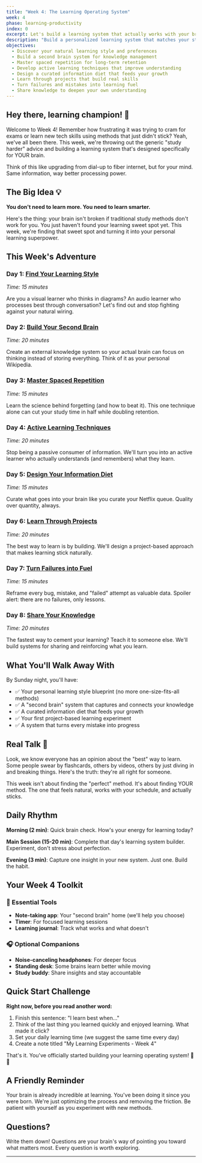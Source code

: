 ```yaml
---
title: "Week 4: The Learning Operating System"
week: 4
phase: learning-productivity
index: 0
excerpt: Let's build a learning system that actually works with your brain (not against it)
description: "Build a personalized learning system that matches your style, create a second brain for knowledge management, and develop active learning techniques that make knowledge stick."
objectives:
  - Discover your natural learning style and preferences
  - Build a second brain system for knowledge management
  - Master spaced repetition for long-term retention
  - Develop active learning techniques that improve understanding
  - Design a curated information diet that feeds your growth
  - Learn through projects that build real skills
  - Turn failures and mistakes into learning fuel
  - Share knowledge to deepen your own understanding
---
```


## Hey there, learning champion! 👋

Welcome to Week 4! Remember how frustrating it was trying to cram for exams or learn new tech skills using methods that just didn't stick? Yeah, we've all been there. This week, we're throwing out the generic "study harder" advice and building a learning system that's designed specifically for YOUR brain.

Think of this like upgrading from dial-up to fiber internet, but for your mind. Same information, way better processing power.

## The Big Idea 💡

**You don't need to learn more. You need to learn smarter.**

Here's the thing: your brain isn't broken if traditional study methods don't work for you. You just haven't found your learning sweet spot yet. This week, we're finding that sweet spot and turning it into your personal learning superpower.

## This Week's Adventure

### Day 1: [Find Your Learning Style](./01-learning-style)

_Time: 15 minutes_

Are you a visual learner who thinks in diagrams? An audio learner who processes best through conversation? Let's find out and stop fighting against your natural wiring.

### Day 2: [Build Your Second Brain](./02-second-brain)

_Time: 20 minutes_

Create an external knowledge system so your actual brain can focus on thinking instead of storing everything. Think of it as your personal Wikipedia.

### Day 3: [Master Spaced Repetition](./03-spaced-repetition)

_Time: 15 minutes_

Learn the science behind forgetting (and how to beat it). This one technique alone can cut your study time in half while doubling retention.

### Day 4: [Active Learning Techniques](./04-active-learning)

_Time: 20 minutes_

Stop being a passive consumer of information. We'll turn you into an active learner who actually understands (and remembers) what they learn.

### Day 5: [Design Your Information Diet](./05-information-diet)

_Time: 15 minutes_

Curate what goes into your brain like you curate your Netflix queue. Quality over quantity, always.

### Day 6: [Learn Through Projects](./06-project-learning)

_Time: 20 minutes_

The best way to learn is by building. We'll design a project-based approach that makes learning stick naturally.

### Day 7: [Turn Failures into Fuel](./07-failure-learning)

_Time: 15 minutes_

Reframe every bug, mistake, and "failed" attempt as valuable data. Spoiler alert: there are no failures, only lessons.

### Day 8: [Share Your Knowledge](./08-knowledge-sharing)

_Time: 20 minutes_

The fastest way to cement your learning? Teach it to someone else. We'll build systems for sharing and reinforcing what you learn.

## What You'll Walk Away With

By Sunday night, you'll have:

- ✅ Your personal learning style blueprint (no more one-size-fits-all methods)
- ✅ A "second brain" system that captures and connects your knowledge
- ✅ A curated information diet that feeds your growth
- ✅ Your first project-based learning experiment
- ✅ A system that turns every mistake into progress

## Real Talk 💬

Look, we know everyone has an opinion about the "best" way to learn. Some people swear by flashcards, others by videos, others by just diving in and breaking things. Here's the truth: they're all right for someone.

This week isn't about finding the "perfect" method. It's about finding YOUR method. The one that feels natural, works with your schedule, and actually sticks.

## Daily Rhythm

**Morning (2 min)**: Quick brain check. How's your energy for learning today?

**Main Session (15-20 min)**: Complete that day's learning system builder. Experiment, don't stress about perfection.

**Evening (3 min)**: Capture one insight in your new system. Just one. Build the habit.

## Your Week 4 Toolkit

### 📱 Essential Tools

- **Note-taking app**: Your "second brain" home (we'll help you choose)
- **Timer**: For focused learning sessions
- **Learning journal**: Track what works and what doesn't

### 🎧 Optional Companions

- **Noise-canceling headphones**: For deeper focus
- **Standing desk**: Some brains learn better while moving
- **Study buddy**: Share insights and stay accountable

## Quick Start Challenge

**Right now, before you read another word:**

1. Finish this sentence: "I learn best when..."
2. Think of the last thing you learned quickly and enjoyed learning. What made it click?
3. Set your daily learning time (we suggest the same time every day)
4. Create a note titled "My Learning Experiments - Week 4"

That's it. You've officially started building your learning operating system! 🧠✨

## A Friendly Reminder

Your brain is already incredible at learning. You've been doing it since you were born. We're just optimizing the process and removing the friction. Be patient with yourself as you experiment with new methods.

## Questions?

Write them down! Questions are your brain's way of pointing you toward what matters most. Every question is worth exploring.

---
